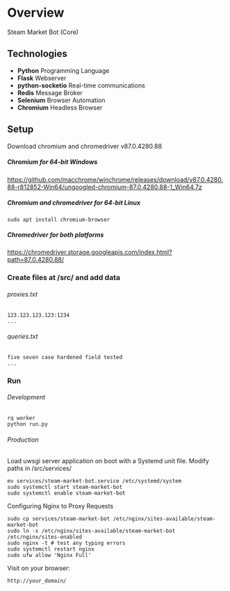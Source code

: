 # Overview

Steam Market Bot (Core)

## Technologies

- **Python** Programming Language
- **Flask** Webserver
- **python-socketio** Real-time communications
- **Redis** Message Broker
- **Selenium** Browser Automation
- **Chromium** Headless Browser

## Setup

Download chromium and chromedriver v87.0.4280.88

##### Chromium for 64-bit Windows

https://github.com/macchrome/winchrome/releases/download/v87.0.4280.88-r812852-Win64/ungoogled-chromium-87.0.4280.88-1_Win64.7z

##### Chromium and chromedriver for 64-bit Linux

```
sudo apt install chromium-browser
```

##### Chromedriver for both platforms

https://chromedriver.storage.googleapis.com/index.html?path=87.0.4280.88/

### Create files at /src/ and add data

###### proxies.txt

```
123.123.123.123:1234
...
```

###### queries.txt

```
five seven case hardened field tested
...
```

### Run

###### Development

```
rq worker
python run.py
```

###### Production

Load uwsgi server application on boot with a Systemd unit file. Modify paths in /src/services/

```
mv services/steam-market-bot.service /etc/systemd/system
sudo systemctl start steam-market-bot
sudo systemctl enable steam-market-bot
```

Configuring Nginx to Proxy Requests

```
sudo cp services/steam-market-bot /etc/nginx/sites-available/steam-market-bot
sudo ln -s /etc/nginx/sites-available/steam-market-bot /etc/nginx/sites-enabled
sudo nginx -t # test any typing errors
sudo systemctl restart nginx
sudo ufw allow 'Nginx Full'
```

Visit on your browser:

```
http://your_domain/
```
